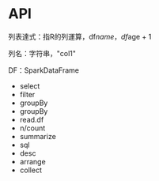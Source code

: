 # API

列表達式：指R的列運算，df$name，df$age + 1

列名：字符串，"col1"

DF：SparkDataFrame


- select
- filter
- groupBy
- groupBy
- read.df
- n/count
- summarize
- sql
- desc
- arrange
- collect